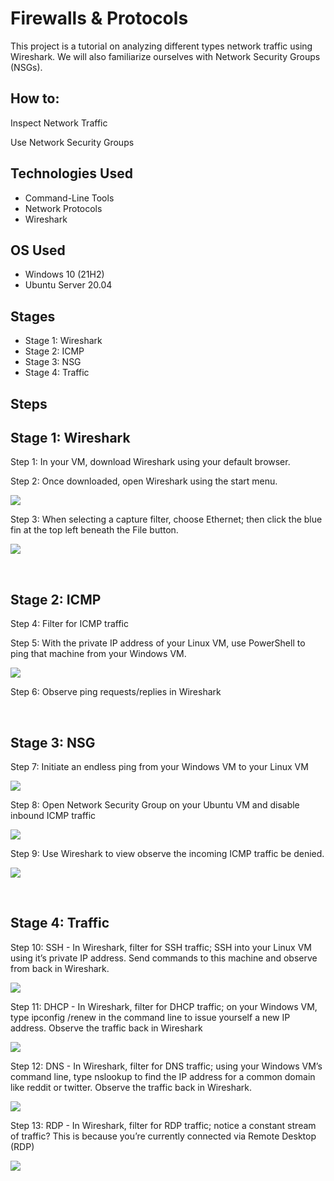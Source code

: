
<h1>Firewalls & Protocols</h1>
This project is a tutorial on analyzing different types network traffic using Wireshark. We will also familiarize ourselves with Network Security Groups (NSGs). <br />


<h2>How to:</h2>


<p>
Inspect Network Traffic </p>
<p>
Use Network Security Groups </p>



<h2>Technologies Used</h2>

- Command-Line Tools
- Network Protocols
- Wireshark

<h2>OS Used </h2>

- Windows 10 (21H2)
- Ubuntu Server 20.04

<h2>Stages</h2>

- Stage 1: Wireshark
- Stage 2: ICMP
- Stage 3: NSG
- Stage 4: Traffic

<h2>Steps</h2>

<p>
<h2>Stage 1: Wireshark</h2>

Step 1: In your VM, download Wireshark using your default browser.

Step 2: Once downloaded, open Wireshark using the start menu.

![](media/STEP%202%20-%20OPEN%20WIRESHARK.png)

Step 3: When selecting a capture filter, choose Ethernet; then click the blue fin at the top left beneath the File button.

![](media/STEP%203%20-%20BEGIN%20CAPTURE.png)

</p>
<br />


<p>
<h2>Stage 2: ICMP</h2>

Step 4: Filter for ICMP traffic

Step 5: With the private IP address of your Linux VM, use PowerShell to ping that machine from your Windows VM.

![](media/STEP%205%20-%20ICMP%20PING.png)

Step 6: Observe ping requests/replies in Wireshark

</p>
<br />


<p>
<h2>Stage 3: NSG</h2>

Step 7: Initiate an endless ping from your Windows VM to your Linux VM

![](media/STEP%207%20-%20ENDLESS%20PING.png)

Step 8: Open Network Security Group on your Ubuntu VM and disable inbound ICMP traffic

![](media/STEP%208%20-%20DENY%20ICMP.png)

Step 9: Use Wireshark to view observe the incoming ICMP traffic be denied.

![](media/STEP%209%20-%20RTO.png)

</p>
<br />

<p>
<h2>Stage 4: Traffic</h2>

Step 10: SSH - In Wireshark, filter for SSH traffic; SSH into your Linux VM using it’s private IP address. Send commands to this machine and observe from back in Wireshark.

![](media/STEP%2010%20-%20SSH.png)

Step 11: DHCP - In Wireshark, filter for DHCP traffic; on your Windows VM, type ipconfig /renew in the command line to issue yourself a new IP address. Observe the traffic back in Wireshark

![](media/STEP%2011%20-%20IPCONFIG.png)

Step 12: DNS - In Wireshark, filter for DNS traffic; using your Windows VM’s command line, type nslookup to find the IP address for a common domain like reddit or twitter. Observe the traffic back in Wireshark.

![](media/STEP%2012%20-%20NSLOOKUP.png)

Step 13: RDP - In Wireshark, filter for RDP traffic; notice a constant stream of traffic? This is because you’re currently connected via Remote Desktop (RDP)

![](media/STEP%2013%20-%20RDP.png)

<br />
